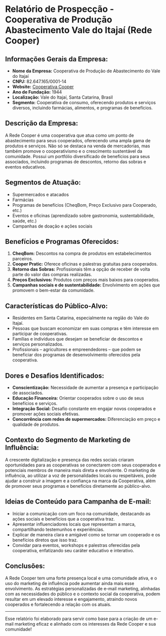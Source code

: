 # Relatório de Prospecção - Cooperativa de Produção Abastecimento Vale do Itajaí (Rede Cooper)

## **Informações Gerais da Empresa:**
- **Nome da Empresa:** Cooperativa de Produção de Abastecimento do Vale do Itajaí
- **CNPJ:** 82.647.165/0001-14
- **Website:** [Cooperativa Cooper](http://www.cooper.coop.br)
- **Ano de Fundação:** 1944
- **Localização:** Vale do Itajaí, Santa Catarina, Brasil
- **Segmento:** Cooperativa de consumo, oferecendo produtos e serviços diversos, incluindo farmácias, alimentos, e programas de benefícios.

## **Descrição da Empresa:**
A Rede Cooper é uma cooperativa que atua como um ponto de abastecimento para seus cooperados, oferecendo uma ampla gama de produtos e serviços. Não só se destaca na venda de mercadorias, mas também promove o cooperativismo e o crescimento sustentável da comunidade. Possui um portfólio diversificado de benefícios para seus associados, incluindo programas de descontos, retorno das sobras e eventos educativos.

## **Segmentos de Atuação:**
- Supermercados e atacados
- Farmácias
- Programas de benefícios (CheqBom, Preço Exclusivo para Cooperado, etc.)
- Eventos e oficinas (aprendizado sobre gastronomia, sustentabilidade, saúde, etc.)
- Campanhas de doação e ações sociais

## **Benefícios e Programas Oferecidos:**
1. **CheqBom:** Descontos na compra de produtos em estabelecimentos parceiros.
2. **Cooper Pratic:** Oferece oficinas e palestras gratuitas para cooperados.
3. **Retorno das Sobras:** Profissionais têm a opção de receber de volta parte do valor das compras realizadas.
4. **Preços Exclusivos:** Produtos com preços mais baixos para cooperados.
5. **Campanhas sociais e de sustentabilidade:** Envolvimento em ações que promovem o bem-estar da comunidade.

## **Características do Público-Alvo:**
- Residentes em Santa Catarina, especialmente na região do Vale do Itajaí.
- Pessoas que buscam economizar em suas compras e têm interesse em participar de cooperativas.
- Famílias e indivíduos que desejam se beneficiar de descontos e serviços personalizados.
- Profissionais – agricultores e empreendedores – que podem se beneficiar dos programas de desenvolvimento oferecidos pela cooperativa.

## **Dores e Desafios Identificados:**
- **Conscientização:** Necessidade de aumentar a presença e participação de associados.
- **Educação Financeira:** Orientar cooperados sobre o uso de seus benefícios e serviços.
- **Integração Social:** Desafio constante em engajar novos cooperados e promover ações sociais efetivas.
- **Concorrência com redes de supermercados:** Diferenciação em preço e qualidade de produtos.

## **Contexto do Segmento de Marketing de Influência:**
A crescente digitalização e presença das redes sociais criaram oportunidades para as cooperativas se conectarem com seus cooperados e potenciais membros de maneira mais direta e envolvente. O marketing de influência, ao utilizar a voz de personalidades locais ou respeitáveis, pode ajudar a construir a imagem e a confiança na marca da Cooperativa, além de promover seus programas e benefícios diretamente ao público-alvo. 

## **Ideias de Conteúdo para Campanha de E-mail:**
- Iniciar a comunicação com um foco na comunidade, destacando as ações sociais e benefícios que a cooperativa traz.
- Apresentar influenciadores locais que representam a marca, compartilhando testemunhos e experiências.
- Explicar de maneira clara e amigável como se tornar um cooperado e os benefícios diretos que isso traz.
- Convidar para eventos, workshops e palestras oferecidas pela cooperativa, enfatizando seu caráter educativo e interativo.

## **Conclusões:**
A Rede Cooper tem uma forte presença local e uma comunidade ativa, e o uso do marketing de influência pode aumentar ainda mais esse envolvimento. As estratégias personalizadas de e-mail marketing, alinhadas com as necessidades do público e o contexto social da cooperativa, podem resultar em um elevado interesse e engajamento, atraindo novos cooperados e fortalecendo a relação com os atuais. 

---

Esse relatório foi elaborado para servir como base para a criação de um e-mail marketing eficaz e alinhado com os interesses da Rede Cooper e sua comunidade!